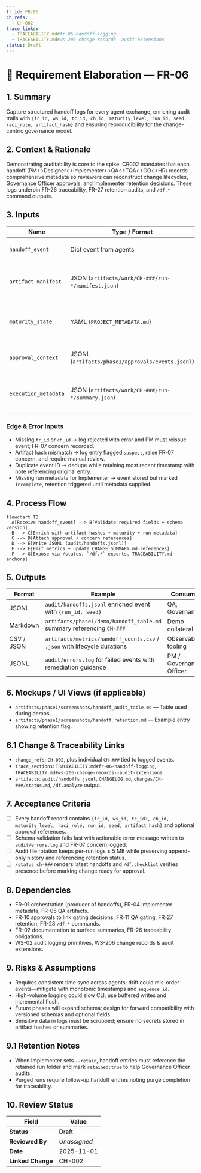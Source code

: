 ```yaml
---
fr_id: FR-06
ch_refs:
  - CH-002
trace_links:
  - TRACEABILITY.md#fr-06-handoff-logging
  - TRACEABILITY.md#ws-206-change-records--audit-extensions
status: Draft
---
```


# 🧩 Requirement Elaboration — FR-06

## 1. Summary
Capture structured handoff logs for every agent exchange, enriching audit trails with `{fr_id, ws_id, tc_id, ch_id, maturity_level, run_id, seed, raci_role, artifact_hash}` and ensuring reproducibility for the change-centric governance model.

## 2. Context & Rationale
Demonstrating auditability is core to the spike. CR002 mandates that each handoff (PM↔Designer↔Implementer↔QA↔TQA↔GO↔HR) records comprehensive metadata so reviewers can reconstruct change lifecycles, Governance Officer approvals, and Implementer retention decisions. These logs underpin FR-26 traceability, FR-27 retention audits, and `/df.*` command outputs.

## 3. Inputs
| Name | Type / Format | Example | Notes |
|------|----------------|---------|-------|
| `handoff_event` | Dict event from agents | `{"from":"Implementer","to":"QA","fr_id":"FR-04","ch_id":"CH-017"}` | Raw payload generated at runtime. |
| `artifact_manifest` | JSON (`artifacts/work/CH-###/run-*/manifest.json`) | `{"files":["docs/IMPLEMENTATION_PLAN.md"],"hashes":{"...":"..."}}` | Evidence paths + hashes attached to event. |
| `maturity_state` | YAML (`PROJECT_METADATA.md`) | `maturity_level: M2` | Determines required fields (e.g., Governance Officer). |
| `approval_context` | JSONL (`artifacts/phase1/approvals/events.jsonl`) | `{"ch_id":"CH-017","status":"Partially Approved","actor":"GO"}` | Linked to handoff when approvals triggered.
| `execution_metadata` | JSON (`artifacts/work/CH-###/run-*/summary.json`) | `{"run_id":"run-2025-11-01T12:00","seed":42,"duration_ms":58234}` | Provides reproducibility info for Implementer runs.

### Edge & Error Inputs
- Missing `fr_id` or `ch_id` → log rejected with error and PM must reissue event; FR-07 concern recorded.
- Artifact hash mismatch → log entry flagged `suspect`, raise FR-07 concern, and require manual review.
- Duplicate event ID → dedupe while retaining most recent timestamp with note referencing original entry.
- Missing run metadata for Implementer → event stored but marked `incomplete`, retention triggered until metadata supplied.

## 4. Process Flow
```mermaid
flowchart TD
  A[Receive handoff_event] --> B[Validate required fields + schema version]
  B --> C[Enrich with artifact hashes + maturity + run metadata]
  C --> D[Attach approval + concern references]
  D --> E[Write JSONL (audit/handoffs.jsonl)]
  E --> F[Emit metrics + update CHANGE_SUMMARY.md references]
  F --> G[Expose via /status, `/df.*` exports, TRACEABILITY.md anchors]
```

## 5. Outputs
| Format | Example | Consumer |
|--------|---------|----------|
| JSONL | `audit/handoffs.jsonl` enriched event with `{run_id, seed}` | QA, Governance |
| Markdown | `artifacts/phase1/demo/handoff_table.md` summary referencing `CH-###` | Demo collateral |
| CSV / JSON | `artifacts/metrics/handoff_counts.csv` / `.json` with lifecycle durations | Observability tooling |
| JSONL | `audit/errors.log` for failed events with remediation guidance | PM / Governance Officer

## 6. Mockups / UI Views (if applicable)
- `artifacts/phase1/screenshots/handoff_audit_table.md` — Table used during demos.
- `artifacts/phase1/screenshots/handoff_retention.md` — Example entry showing retention flag.

## 6.1 Change & Traceability Links
- `change_refs`: `CH-002`, plus individual `CH-###` tied to logged events.
- `trace_sections`: `TRACEABILITY.md#fr-06-handoff-logging`, `TRACEABILITY.md#ws-206-change-records--audit-extensions`.
- `artifacts`: `audit/handoffs.jsonl`, `CHANGELOG.md`, `changes/CH-###/status.md`, `/df.analyze` output.

## 7. Acceptance Criteria
* [ ] Every handoff record contains `{fr_id, ws_id, tc_id?, ch_id, maturity_level, raci_role, run_id, seed, artifact_hash}` and optional approval references.
* [ ] Schema validation fails fast with actionable error message written to `audit/errors.log` and FR-07 concern logged.
* [ ] Audit file rotation keeps per-run logs ≤ 5 MB while preserving append-only history and referencing retention status.
* [ ] `/status ch-###` renders latest handoffs and `/df.checklist` verifies presence before marking change ready for approval.

## 8. Dependencies
- FR-01 orchestration (producer of handoffs), FR-04 Implementer metadata, FR-05 QA artifacts.
- FR-10 approvals to link gating decisions, FR-11 QA gating, FR-27 retention, FR-28 `/df.*` commands.
- FR-02 documentation to surface summaries, FR-26 traceability obligations.
- WS-02 audit logging primitives, WS-206 change records & audit extensions.

## 9. Risks & Assumptions
- Requires consistent time sync across agents; drift could mis-order events—mitigate with monotonic timestamps and `sequence_id`.
- High-volume logging could slow CLI; use buffered writes and incremental flush.
- Future phases will expand schema; design for forward compatibility with versioned schemas and optional fields.
- Sensitive data in logs must be scrubbed; ensure no secrets stored in artifact hashes or summaries.

## 9.1 Retention Notes
- When Implementer sets `--retain`, handoff entries must reference the retained run folder and mark `retained:true` to help Governance Officer audits.
- Purged runs require follow-up handoff entries noting purge completion for traceability.

## 10. Review Status
| Field | Value |
|-------|-------|
| **Status** | Draft |
| **Reviewed By** | _Unassigned_ |
| **Date** | 2025-11-01 |
| **Linked Change** | CH-002 |
